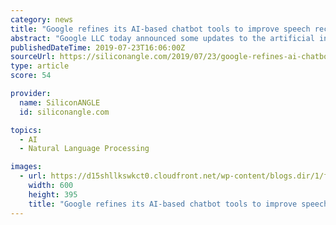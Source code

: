```yaml
---
category: news
title: "Google refines its AI-based chatbot tools to improve speech recognition"
abstract: "Google LLC today announced some updates to the artificial intelligence technology that powers its Contact Center AI service. Based on Google’s Dialogflow and Cloud Speech-to-Text tools, that ..."
publishedDateTime: 2019-07-23T16:06:00Z
sourceUrl: https://siliconangle.com/2019/07/23/google-refines-ai-chatbot-tools-improve-speech-recognition/
type: article
score: 54

provider:
  name: SiliconANGLE
  id: siliconangle.com

topics:
  - AI
  - Natural Language Processing

images:
  - url: https://d15shllkswkct0.cloudfront.net/wp-content/blogs.dir/1/files/2019/07/google-1.jpg
    width: 600
    height: 395
    title: "Google refines its AI-based chatbot tools to improve speech recognition"
---
```

